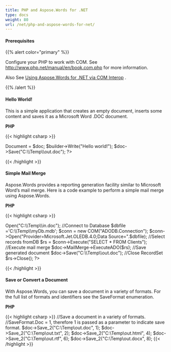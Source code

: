 ```yaml
---
title: PHP and Aspose.Words for .NET
type: docs
weight: 80
url: /net/php-and-aspose-words-for-net/
---
```


#### Prerequisites

{{% alert color="primary" %}} 

Configure your PHP to work with COM. See <http://www.php.net/manual/en/book.com.php> for more information.

Also See [Using Aspose.Words for .NET via COM Interop](/words/net/use-aspose-words-for-net-via-com-interop/) . 

{{% /alert %}} 

#### Hello World!

This is a simple application that creates an empty document, inserts some content and saves it as a Microsoft Word .DOC document.

**PHP**

{{< highlight csharp >}}
<?php 
$doc = new COM("Aspose.Words.Document");
$builder = new COM("Aspose.Words.DocumentBuilder");
$builder->Document = $doc;
$builder->Write("Hello world!");
$doc->Save("C:\\Temp\\out.doc");
?>
{{< /highlight >}}

#### Simple Mail Merge

Aspose.Words provides a reporting generation facility similar to Microsoft Word’s mail merge. Here is a code example to perform a simple mail merge using Aspose.Words.

**PHP**

{{< highlight csharp >}}
<?php 
//Create instance of ComHelper class
$helper = new COM("Aspose.Words.ComHelper");
//Open a template document
$doc = $helper->Open("C:\\Temp\\in.doc");
//Connect to Database
$dbfile ='C:\\Temp\\myDb.mdb';
$conn = new COM("ADODB.Connection");
$conn->Open("Provider=Microsoft.Jet.OLEDB.4.0;Data Source=".$dbfile);
//Select records fromDB
$rs = $conn->Execute("SELECT * FROM Clients");
//Execute mail merge
$doc->MailMerge->ExecuteADO($rs);
//Save generated document
$doc->Save("C:\\Temp\\out.doc");
//Close RecordSet
$rs->Close();
?>
{{< /highlight >}}

#### Save or Convert a Document

With Aspose.Words, you can save a document in a variety of formats. For the full list of formats and identifiers see the SaveFormat enumeration.

**PHP**

{{< highlight csharp >}}
//Save a document in a variety of formats.
//SaveFormat.Doc = 1, therefore 1 is passed as a parameter to indicate save format.
$doc->Save_2("C:\\Temp\\out.doc", 1);
$doc->Save_2("C:\\Temp\\out.txt", 2);
$doc->Save_2("C:\\Temp\\out.html", 4);
$doc->Save_2("C:\\Temp\\out.rtf", 6);
$doc->Save_2("C:\\Temp\\out.docx", 8);
{{< /highlight >}}
